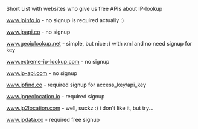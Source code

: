 Short List with websites who give us free APIs about IP-lookup

www.ipinfo.io - no signup is required actually :)


www.ipapi.co - no signup


www.geoiplookup.net - simple, but nice :) with xml and no need signup for key


www.extreme-ip-lookup.com - no signup


www.ip-api.com - no signup


www.ipfind.co - required signup for access_key/api_key


www.ipgeolocation.io - required signup


www.ip2location.com - well,  suckz :) i don't like it, but try...


www.ipdata.co - required free signup
